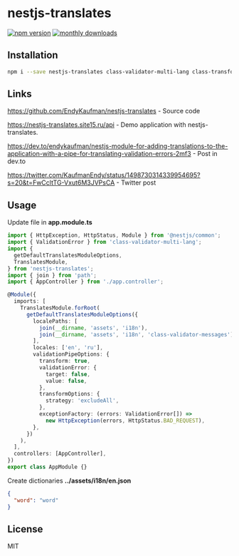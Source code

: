 # nestjs-translates

[![npm version](https://badge.fury.io/js/nestjs-translates.svg)](https://badge.fury.io/js/nestjs-translates)
[![monthly downloads](https://badgen.net/npm/dm/nestjs-translates)](https://www.npmjs.com/package/nestjs-translates)

## Installation

```bash
npm i --save nestjs-translates class-validator-multi-lang class-transformer
```

## Links

https://github.com/EndyKaufman/nestjs-translates - Source code

https://nestjs-translates.site15.ru/api - Demo application with nestjs-translates.

https://dev.to/endykaufman/nestjs-module-for-adding-translations-to-the-application-with-a-pipe-for-translating-validation-errors-2mf3 - Post in dev.to

https://twitter.com/KaufmanEndy/status/1498730314339954695?s=20&t=FwCcltTG-Vxut6M3JVPsCA - Twitter post

## Usage

Update file in **app.module.ts**

```typescript
import { HttpException, HttpStatus, Module } from '@nestjs/common';
import { ValidationError } from 'class-validator-multi-lang';
import {
  getDefaultTranslatesModuleOptions,
  TranslatesModule,
} from 'nestjs-translates';
import { join } from 'path';
import { AppController } from './app.controller';

@Module({
  imports: [
    TranslatesModule.forRoot(
      getDefaultTranslatesModuleOptions({
        localePaths: [
          join(__dirname, 'assets', 'i18n'),
          join(__dirname, 'assets', 'i18n', 'class-validator-messages'),
        ],
        locales: ['en', 'ru'],
        validationPipeOptions: {
          transform: true,
          validationError: {
            target: false,
            value: false,
          },
          transformOptions: {
            strategy: 'excludeAll',
          },
          exceptionFactory: (errors: ValidationError[]) =>
            new HttpException(errors, HttpStatus.BAD_REQUEST),
        },
      })
    ),
  ],
  controllers: [AppController],
})
export class AppModule {}
```

Create dictionaries **../assets/i18n/en.json**

```json
{
  "word": "word"
}
```

## License

MIT
